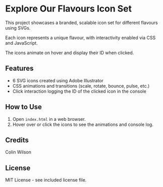# Explore Our Flavours Icon Set

This project showcases a branded, scalable icon set for different flavours using SVGs. 

Each icon represents a unique flavour, with interactivity enabled via CSS and JavaScript. 

The icons animate on hover and display their ID when clicked.

## Features
- 6 SVG icons created using Adobe Illustrator
- CSS animations and transitions (scale, rotate, bounce, pulse, etc.)
- Click interaction logging the ID of the clicked icon in the console

## How to Use
1. Open `index.html` in a web browser.
2. Hover over or click the icons to see the animations and console log.

## Credits
Colin Wilson

## License
MIT License - see included license file.
